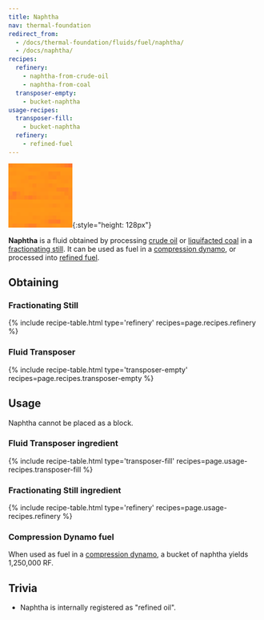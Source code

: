 ```yaml
---
title: Naphtha
nav: thermal-foundation
redirect_from:
  - /docs/thermal-foundation/fluids/fuel/naphtha/
  - /docs/naphtha/
recipes:
  refinery:
    - naphtha-from-crude-oil
    - naphtha-from-coal
  transposer-empty:
    - bucket-naphtha
usage-recipes:
  transposer-fill:
    - bucket-naphtha
  refinery:
    - refined-fuel
---
```


![Naphtha](/assets/images/thermal-foundation/naphtha.gif){:style="height: 128px"}


**Naphtha** is a fluid obtained by processing [crude oil](/docs/crude-oil/) or
[liquifacted coal](/docs/liquifacted-coal/) in a [fractionating
still](/docs/fractionating-still/). It can be used as fuel in a [compression
dynamo](/docs/compression-dynamo/), or processed into [refined
fuel](/docs/refined-fuel/).


Obtaining
---------

### Fractionating Still
{% include recipe-table.html type='refinery' recipes=page.recipes.refinery %}

### Fluid Transposer
{% include recipe-table.html type='transposer-empty' recipes=page.recipes.transposer-empty %}


Usage
-----

Naphtha cannot be placed as a block.

### Fluid Transposer ingredient
{% include recipe-table.html type='transposer-fill' recipes=page.usage-recipes.transposer-fill %}

### Fractionating Still ingredient
{% include recipe-table.html type='refinery' recipes=page.usage-recipes.refinery %}

### Compression Dynamo fuel
When used as fuel in a [compression dynamo](/docs/compression-dynamo/), a bucket
of naphtha yields 1,250,000 RF.


Trivia
------

* Naphtha is internally registered as "refined oil".

